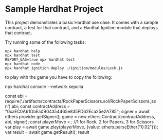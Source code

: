 # Sample Hardhat Project

This project demonstrates a basic Hardhat use case. It comes with a sample contract, a test for that contract, and a Hardhat Ignition module that deploys that contract.

Try running some of the following tasks:

```shell
npx hardhat help
npx hardhat test
REPORT_GAS=true npx hardhat test
npx hardhat node
npx hardhat ignition deploy ./ignition/modules/Lock.js
```

to play with the game you have to copy the following:

npx hardhat console --network sepolia 

const abi = require('./artifacts/contracts/RockPaperScissors.sol/RockPaperScissors.json').abi;
const contractAddress = "0xaEC0A61DbEa0B04354465e835FD62Eca25e2A785";
signer = await ethers.provider.getSigner();
game = new ethers.Contract(contractAddress, abi, signer);
const playerMove = <yourNumber>; //1 for Rock, 2 for Papers, 3 for Scissors
var play = await game.play(playerMove, {value: ethers.parseEther("0.02")});
var result = await game.getResult();
result

